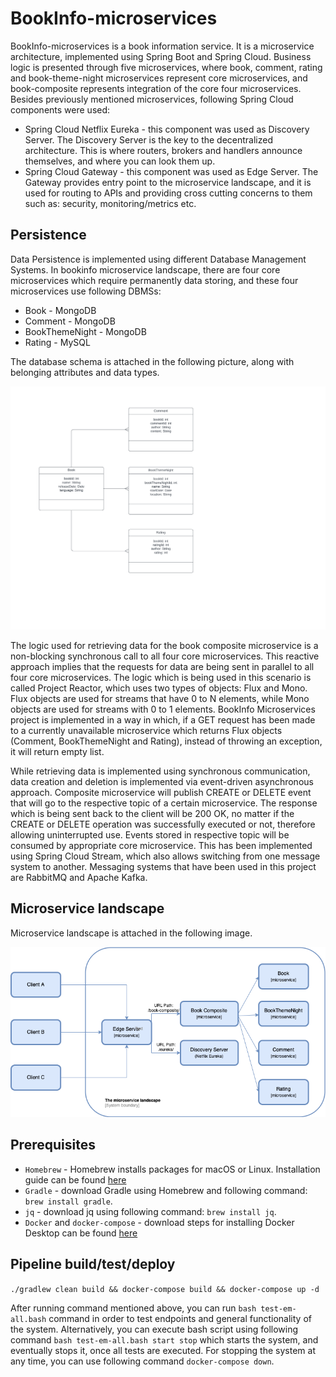 # BookInfo-microservices

BookInfo-microservices is a book information service. It is a microservice architecture, implemented using Spring Boot and Spring Cloud. Business logic is presented through five microservices, where book, comment, rating and book-theme-night microservices represent core microservices, and book-composite represents integration of the core four microservices. Besides previously mentioned microservices, following Spring Cloud components were used:
* Spring Cloud Netflix Eureka - this component was used as Discovery Server. The Discovery Server is the key to the decentralized architecture. This is where routers, brokers and handlers announce themselves, and where you can look them up. 
* Spring Cloud Gateway - this component was used as Edge Server. The Gateway provides entry point to the microservice landscape, and it is used for routing to APIs and providing cross cutting concerns to them such as: security, monitoring/metrics etc.

## Persistence

Data Persistence is implemented using different Database Management Systems. In bookinfo microservice landscape, there are four core microservices which require permanently data storing, and these four microservices use following DBMSs:

* Book - MongoDB
* Comment - MongoDB
* BookThemeNight - MongoDB
* Rating - MySQL

The database schema is attached in the following picture, along with belonging attributes and data types.

![Uml Class Diagram](diagrams/uml-class-diagram.png)

The logic used for retrieving data for the book composite microservice is a non-blocking synchronous call to all four core microservices. This reactive approach implies that the requests for data are being sent in parallel to all four core microservices. The logic which is being used in this scenario is called Project Reactor, which uses two types of objects: Flux and Mono. Flux objects are used for streams that have 0 to N elements, while Mono objects are used for streams with 0 to 1 elements. BookInfo Microservices project is implemented in a way in which, if a GET request has been made to a currently unavailable microservice which returns Flux objects (Comment, BookThemeNight and Rating), instead of throwing an exception, it will return empty list. 

While retrieving data is implemented using synchronous communication, data creation and deletion is implemented via event-driven asynchronous approach. Composite microservice will publish CREATE or DELETE event that will go to the respective topic of a certain microservice. The response which is being sent back to the client will be 200 OK, no matter if the CREATE or DELETE operation was successfully executed or not, therefore allowing uninterrupted use. Events stored in respective topic will be consumed by appropriate core microservice. This has been implemented using Spring Cloud Stream, which also allows switching from one message system to another. Messaging systems that have been used in this project are RabbitMQ and Apache Kafka.

## Microservice landscape

Microservice landscape is attached in the following image.

![Landscape](diagrams/landscape.png)

## Prerequisites

* ``Homebrew`` - Homebrew installs packages for macOS or Linux. Installation guide can be found [here](https://docs.brew.sh/Installation) 
* ``Gradle`` - download Gradle using Homebrew and following command: ``brew install gradle``. 
* ``jq`` - download jq using following command: ``brew install jq``.
* ``Docker`` and ``docker-compose`` - download steps for installing Docker Desktop can be found [here](https://docs.docker.com/desktop/)

## Pipeline build/test/deploy
``./gradlew clean build && docker-compose build && docker-compose up -d``

After running command mentioned above, you can run ``bash test-em-all.bash`` command in order to test endpoints and general functionality of the system. Alternatively, you can execute bash script using following command ``bash test-em-all.bash start stop`` which starts the system, and eventually stops it, once all tests are executed. For stopping the system at any time, you can use following command ``docker-compose down``. 